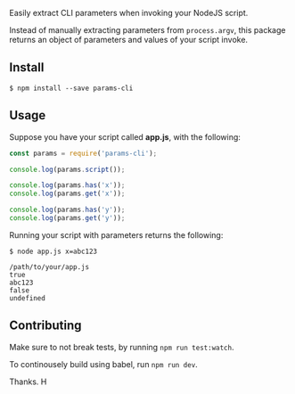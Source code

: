 Easily extract CLI parameters when invoking your NodeJS script.

Instead of manually extracting parameters from `process.argv`, this package returns an object of parameters and values of your script invoke.

## Install

```
$ npm install --save params-cli
```

## Usage

Suppose you have your script called **app.js**, with the following:

```javascript
const params = require('params-cli');

console.log(params.script());

console.log(params.has('x'));
console.log(params.get('x'));

console.log(params.has('y'));
console.log(params.get('y'));
```

Running your script with parameters returns the following:

```
$ node app.js x=abc123

/path/to/your/app.js
true
abc123
false
undefined
```

## Contributing

Make sure to not break tests, by running `npm run test:watch`.

To continousely build using babel, run `npm run dev`.

Thanks.
H
